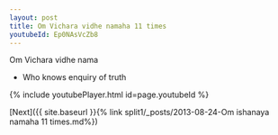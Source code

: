```yaml
---
layout: post
title: Om Vichara vidhe namaha 11 times
youtubeId: Ep0NAsVcZb8
---
```

 
 
Om Vichara vidhe nama 
 
 -  Who knows enquiry of truth 
 
  
 
  
 
 
 
 
 
 


{% include youtubePlayer.html id=page.youtubeId %}
 
[Next]({{ site.baseurl }}{% link  split1/_posts/2013-08-24-Om ishanaya namaha 11 times.md%})
 
